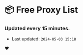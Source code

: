 # :package: Free Proxy List
### Updated every 15 minutes.

- Last updated: `2024-05-03 15:18`

:heart:
